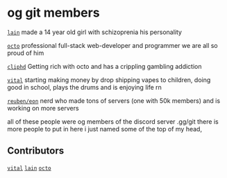 # og git members

[`lain`](https://lain.quest) made a 14 year old girl with schizoprenia his personality 

[`octo`](https://io2.cool) professional full-stack web-developer and programmer we are all so proud of him

[`cliphd`](https://github.com/aithedevv) Getting rich with octo and has a crippling  gambling  addiction

[`vital`](https://github.com/hhomocides) starting making money by drop shipping vapes  to children, doing good in school, plays the drums and is enjoying  life rn

[`reuben/eon`](https://github.com/xorv2) nerd who made tons of servers (one with 50k  members) and is working on more servers

all of these people were og members of the discord server .gg/git there is more people to put in here i just named some of the top of my head, 

## Contributors
[`vital`](https://homocides.rip)
[`lain`](https://lain.quest)
[`octo`](https://io2.cool)